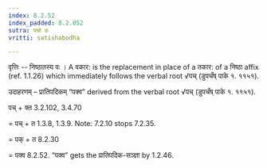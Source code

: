 ```yaml
---
index: 8.2.52
index_padded: 8.2.052
sutra: पचो वः
vritti: satishabodha

---
```

वृत्तिः -- निष्ठातस्य वः । A वकार: is the replacement in place of a तकार: of a निष्ठा affix (ref. 1.1.26) which immediately follows the verbal root √पच् (डुपचँष् पाके १. ११५१).


उदाहरणम् – प्रातिपदिकम् “पक्व” derived from the verbal root √पच् (डुपचँष् पाके १. ११५१).


पच् + क्त 3.2.102, 3.4.70

= पच् + त 1.3.8, 1.3.9. Note: 7.2.10 stops 7.2.35.

= पक् + त 8.2.30

= पक्व 8.2.52. “पक्व” gets the प्रातिपदिक-सञ्ज्ञा by 1.2.46.
